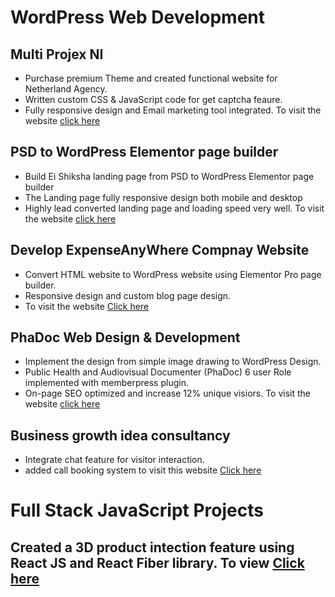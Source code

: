 # WordPress Web Development
## Multi Projex NI
* Purchase premium Theme and created functional website for Netherland Agency.
* Written custom CSS & JavaScript code for get captcha feaure.
* Fully responsive design and Email marketing tool integrated. To visit the website [click here](https://multiprojex.nl/)

## PSD to WordPress Elementor page builder
* Build Ei Shiksha landing page from PSD to WordPress Elementor page builder
* The Landing page fully responsive design both mobile and desktop
* Highly lead converted landing page and loading speed very well. To visit the website [click here](https://www.ei-shiksha.com/)

## Develop ExpenseAnyWhere Compnay Website
* Convert HTML website to WordPress website using Elementor Pro page builder.
* Responsive design and custom blog page design.
* To visit the website [Click here](https://expenseanywhere.com)

## PhaDoc Web Design & Development
* Implement the design from simple image drawing to WordPress Design.
* Public Health and Audiovisual Documenter (PhaDoc) 6 user Role implemented with memberpress plugin.
* On-page SEO optimized and increase 12% unique visiors. To visit the website [click here](https://phadoc.com/)

## Business growth idea consultancy
* Integrate chat feature for visitor interaction.
* added call booking system to visit this website [Click here](https://growthidea.co.uk/)

# Full Stack JavaScript Projects
## Created a 3D product intection feature using React JS and React Fiber library. To view [Click here](https://fiverr-res.cloudinary.com/image/upload/t_collaboration_hd,q_auto,f_auto/v1/secured-attachments/message/delivery_attachments/96f265684386de171923357db258cc7b-1654786777902/3D%20configurator%20for%20e-commerce%20shop.png?__cld_token__=exp=1681070072~hmac=0d566cb905218acee19e2c6b5ceb2c96aca098a8d9f80c0b8b6c2e4f9ef8bc8a)
